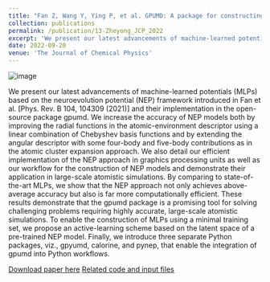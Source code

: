 ```yaml
---
title: "Fan Z, Wang Y, Ying P, et al. GPUMD: A package for constructing accurate machine-learned potentials and performing highly efficient atomistic simulations[J]. The Journal of Chemical Physics, 2022, 157(11): 114801."
collection: publications
permalink: /publication/13-Zheyong_JCP_2022
excerpt: 'We present our latest advancements of machine-learned potentials (MLPs) based on the neuroevolution potential (NEP) framework introduced in [Fan et al., Phys. Rev. B 104, 104309 (2021)] and their implementation in the open-source package GPUMD.We increase the accuracy of NEP models both by improving the radial functions in the atomic-environment descriptor using a linear combination of Chebyshev basis functions and by extending the angular descriptor with some four-body and five-body contributions as in the atomic cluster expansion approach.'
date: 2022-09-20
venue: 'The Journal of Chemical Physics'
---
```

![image](https://user-images.githubusercontent.com/54773018/216848036-076f8959-18fd-490c-8b0d-c4d22fca684a.png)

We present our latest advancements of machine-learned potentials (MLPs) based on the neuroevolution potential (NEP) framework introduced in Fan et al. [Phys. Rev. B 104, 104309 (2021)] and their implementation in the open-source package gpumd. We increase the accuracy of NEP models both by improving the radial functions in the atomic-environment descriptor using a linear combination of Chebyshev basis functions and by extending the angular descriptor with some four-body and five-body contributions as in the atomic cluster expansion approach. We also detail our efficient implementation of the NEP approach in graphics processing units as well as our workflow for the construction of NEP models and demonstrate their application in large-scale atomistic simulations. By comparing to state-of-the-art MLPs, we show that the NEP approach not only achieves above-average accuracy but also is far more computationally efficient. These results demonstrate that the gpumd package is a promising tool for solving challenging problems requiring highly accurate, large-scale atomistic simulations. To enable the construction of MLPs using a minimal training set, we propose an active-learning scheme based on the latent space of a pre-trained NEP model. Finally, we introduce three separate Python packages, viz., gpyumd, calorine, and pynep, that enable the integration of gpumd into Python workflows.

[Download paper here](http://hityingph.github.io/files/13-Zheyong_JCP_2022.pdf)
[Related code and input files](https://github.com/brucefan1983/GPUMD/tree/master/examples/nep_potentials/Carbon)
